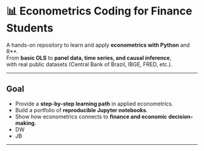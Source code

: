 # 📊 Econometrics Coding for Finance Students

A hands-on repository to learn and apply **econometrics with Python** and R**.  
From **basic OLS** to **panel data, time series, and causal inference**,  
with real public datasets (Central Bank of Brazil, IBGE, FRED, etc.).

---

## Goal
- Provide a **step-by-step learning path** in applied econometrics.  
- Build a portfolio of **reproducible Jupyter notebooks**.  
- Show how econometrics connects to **finance and economic decision-making**.
- DW
- JB

---

